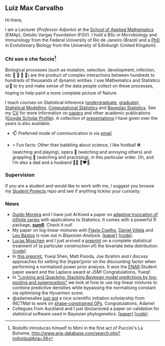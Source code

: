 ## Luiz Max Carvalho

Hi there,

I am a Lecturer (_Professor Adjunto_) at the [School of Applied Mathematics](https://emap.fgv.br/en) (EMAp), Getulio Vargas Foundation (FGV).
I hold a BSc in Microbiology and Immunology from the Federal University of Rio de Janeiro (Brazil) and a [PhD](https://era.ed.ac.uk/handle/1842/35510) in Evolutionary Biology from the University of Edinburgh (United Kingdom). 

### Chi son e che faccio[^1]
Biological processes (such as mutation, selection, development, infection, etc 🧬 🐛 🌱 🦠) are the product of complex interactions between hundreds to hundreds of thousands of dynamic entities. I use Mathematics and Statistics 📊📐 to try and make sense of the data people collect on these processes, hoping to help paint a more complete picture of Nature. 

I teach courses on Statistical Inference ([undergraduate](https://github.com/maxbiostat/Statistical_Inference_BSc), [graduate](https://github.com/maxbiostat/Statistical_Inference_MSc)), [Statistical Modelling](https://github.com/maxbiostat/stats_modelling),  [Computational Statistics](https://github.com/maxbiostat/Computational_Statistics) and [Bayesian Statistics](https://github.com/maxbiostat/BayesianStatisticsCourse). 
See my [CV](https://github.com/maxbiostat/CV/blob/master/cv_LMFCarvalho.pdf) for more information on [papers](https://github.com/maxbiostat/papers) and other academic publications ([Google Scholar Profile](https://scholar.google.com/citations?user=y2mxpbcAAAAJ&hl=en&authuser=1)). A collection of [presentations](https://github.com/maxbiostat/presentations) I have given over the years is also available.  


- 📫 Preferred mode of communication is via [email](mailto:lmax.fgv@gmail.com).

- ⚡ Fun facts: Other than babbling about science, I like football ⚽ (watching and playing), opera 🎼 (watching and annoying others) and grappling 🥋 (watching and practising), in this particular order. Oh, and I’m also a dad and a husband 👶👶 👩‍❤️‍👨.

### Supervision

If you are a student and would like to work with me, I suggest you browse my [Student Projects](https://github.com/maxbiostat/Student_projects) repo and see if anything tickles your curiosity.

### News

- [Guido Moreira](https://github.com/GuidoAMoreira) and I have just ArXived a paper on [adaptive truncation of infinite series](https://arxiv.org/abs/2202.06121) with applications to Statistics. It comes with a powerful R package, [**sumR**](https://github.com/GuidoAMoreira/sumR). Check it out!
- My paper on log-linear mixtures with [Flavio Coelho](https://cma.fgv.br/professores/flavio-codeco-coelho-0), [Daniel Villela](https://scholar.google.com.br/citations?user=mCE08SEAAAAJ&hl=en) and [Leo Bastos](https://lsbastos.github.io/) is now out in _Bayesian Analysis_. [[paper]](https://projecteuclid.org/journals/bayesian-analysis/advance-publication/Bayesian-Inference-for-the-Weights-in-Logarithmic-Pooling/10.1214/22-BA1311.full) [[code]](https://github.com/maxbiostat/opinion_pooling).
- [Lucas Moschen](https://lucasmoschen.github.io/) and I just arxived a [preprint](https://arxiv.org/abs/2303.01271) on a complete statistical treatment of (a particular construction of) the bivariate beta distribution. [[code]](https://github.com/lucasmoschen/bivariate-beta).
- In [this preprint](https://arxiv.org/abs/2302.14230), Yueqi Shen, Matt Psioda, Joe Ibrahim and I discuss approaches for setting the (hyper)prior on the discounting factor when performing a normalised power prior analysis. It won the [ENAR](https://www.enar.org/meetings/spring2023/) Student paper award and the Laplace award at JSM! Congratulations, Yueqi!
- In ["Locking and Quacking: Stacking Bayesian model predictions by log-pooling and superposition"](https://arxiv.org/abs/2305.07334) we look at how to use log-linear mixtures to combine predictive densities while bypassing the normalising constant via optimising the Hyvarinen score.
- @adamesalles [just got](https://impa.br/noticias/inctmat-divulga-lista-de-contemplados-com-bolsas-de-iniciacao-cientifica/) a nice scientific initiation scholarship from  INCTMat to work on [shape-constrained GPs](https://github.com/adamesalles/gp-visual-tool). Congratulations, Adame!
- Collegues from Auckland and I just (bio)arxived a paper on validation for statistical software used in Bayesian phylogenetics. [[paper]( https://doi.org/10.1101/2024.02.11.579856)] [[code](https://github.com/rbouckaert/DeveloperManual)].  

[^1]: Rodolfo introduces himself to Mimi in the first act of Puccini's La Boheme, http://www.aria-database.com/search.php?individualAria=36

